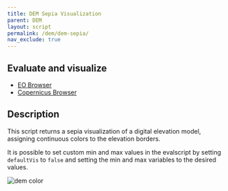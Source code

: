 ```yaml
---
title: DEM Sepia Visualization
parent: DEM
layout: script
permalink: /dem/dem-sepia/
nav_exclude: true
---
```



## Evaluate and visualize

- [EO Browser](https://sentinelshare.page.link/KXde)
- [Copernicus Browser](https://sentinelshare.page.link/rh5v)

## Description

This script returns a sepia visualization of a digital elevation model, assigning continuous colors to the elevation borders. 

It is possible to set custom min and max values in the evalscript by setting `defaultVis` to `false` and setting the min and max variables to the desired values.

![dem color](fig/fig1.png)


 